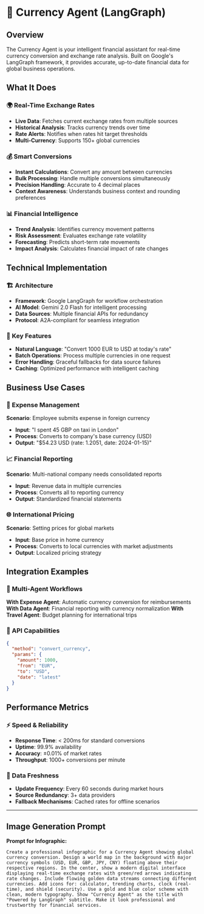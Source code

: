 # 💱 Currency Agent (LangGraph)

## Overview
The Currency Agent is your intelligent financial assistant for real-time currency conversion and exchange rate analysis. Built on Google's LangGraph framework, it provides accurate, up-to-date financial data for global business operations.

## What It Does

### 🌍 Real-Time Exchange Rates
- **Live Data**: Fetches current exchange rates from multiple sources
- **Historical Analysis**: Tracks currency trends over time
- **Rate Alerts**: Notifies when rates hit target thresholds
- **Multi-Currency**: Supports 150+ global currencies

### 💰 Smart Conversions
- **Instant Calculations**: Convert any amount between currencies
- **Bulk Processing**: Handle multiple conversions simultaneously
- **Precision Handling**: Accurate to 4 decimal places
- **Context Awareness**: Understands business context and rounding preferences

### 📊 Financial Intelligence
- **Trend Analysis**: Identifies currency movement patterns
- **Risk Assessment**: Evaluates exchange rate volatility
- **Forecasting**: Predicts short-term rate movements
- **Impact Analysis**: Calculates financial impact of rate changes

## Technical Implementation

### 🏗️ Architecture
- **Framework**: Google LangGraph for workflow orchestration
- **AI Model**: Gemini 2.0 Flash for intelligent processing
- **Data Sources**: Multiple financial APIs for redundancy
- **Protocol**: A2A-compliant for seamless integration

### 🔧 Key Features
- **Natural Language**: "Convert 1000 EUR to USD at today's rate"
- **Batch Operations**: Process multiple currencies in one request
- **Error Handling**: Graceful fallbacks for data source failures
- **Caching**: Optimized performance with intelligent caching

## Business Use Cases

### 💼 Expense Management
**Scenario**: Employee submits expense in foreign currency
- **Input**: "I spent 45 GBP on taxi in London"
- **Process**: Converts to company's base currency (USD)
- **Output**: "$54.23 USD (rate: 1.2051, date: 2024-01-15)"

### 📈 Financial Reporting
**Scenario**: Multi-national company needs consolidated reports
- **Input**: Revenue data in multiple currencies
- **Process**: Converts all to reporting currency
- **Output**: Standardized financial statements

### 🌐 International Pricing
**Scenario**: Setting prices for global markets
- **Input**: Base price in home currency
- **Process**: Converts to local currencies with market adjustments
- **Output**: Localized pricing strategy

## Integration Examples

### 🤝 Multi-Agent Workflows
**With Expense Agent**: Automatic currency conversion for reimbursements
**With Data Agent**: Financial reporting with currency normalization
**With Travel Agent**: Budget planning for international trips

### 📱 API Capabilities
```json
{
  "method": "convert_currency",
  "params": {
    "amount": 1000,
    "from": "EUR",
    "to": "USD",
    "date": "latest"
  }
}
```

## Performance Metrics

### ⚡ Speed & Reliability
- **Response Time**: < 200ms for standard conversions
- **Uptime**: 99.9% availability
- **Accuracy**: ±0.01% of market rates
- **Throughput**: 1000+ conversions per minute

### 🔄 Data Freshness
- **Update Frequency**: Every 60 seconds during market hours
- **Source Redundancy**: 3+ data providers
- **Fallback Mechanisms**: Cached rates for offline scenarios

---

## Image Generation Prompt

**Prompt for Infographic:**
```
Create a professional infographic for a Currency Agent showing global currency conversion. Design a world map in the background with major currency symbols (USD, EUR, GBP, JPY, CNY) floating above their respective regions. In the center, show a modern digital interface displaying real-time exchange rates with green/red arrows indicating rate changes. Include flowing golden data streams connecting different currencies. Add icons for: calculator, trending charts, clock (real-time), and shield (security). Use a gold and blue color scheme with clean, modern typography. Show "Currency Agent" as the title with "Powered by LangGraph" subtitle. Make it look professional and trustworthy for financial services.
``` 